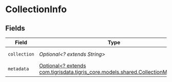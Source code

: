 # CollectionInfo


## Fields

| Field                                                                                                                        | Type                                                                                                                         | Required                                                                                                                     | Description                                                                                                                  |
| ---------------------------------------------------------------------------------------------------------------------------- | ---------------------------------------------------------------------------------------------------------------------------- | ---------------------------------------------------------------------------------------------------------------------------- | ---------------------------------------------------------------------------------------------------------------------------- |
| `collection`                                                                                                                 | *Optional<? extends String>*                                                                                                 | :heavy_minus_sign:                                                                                                           | Collection name.                                                                                                             |
| `metadata`                                                                                                                   | [Optional<? extends com.tigrisdata.tigris_core.models.shared.CollectionMetadata>](../../models/shared/CollectionMetadata.md) | :heavy_minus_sign:                                                                                                           | N/A                                                                                                                          |